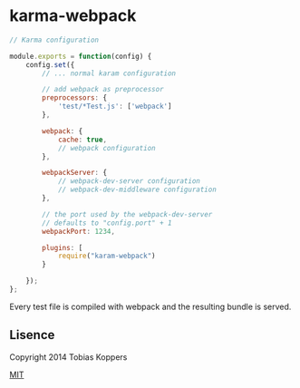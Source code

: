 # karma-webpack

``` javascript
// Karma configuration

module.exports = function(config) {
	config.set({
		// ... normal karam configuration

		// add webpack as preprocessor
		preprocessors: {
			'test/*Test.js': ['webpack']
		},

		webpack: {
			cache: true,
			// webpack configuration
		},

		webpackServer: {
			// webpack-dev-server configuration
			// webpack-dev-middleware configuration
		},

		// the port used by the webpack-dev-server
		// defaults to "config.port" + 1
		webpackPort: 1234,

		plugins: [
			require("karam-webpack")
		}

	});
};
```

Every test file is compiled with webpack and the resulting bundle is served.

## Lisence

Copyright 2014 Tobias Koppers

[MIT](http://www.opensource.org/licenses/mit-license.php)